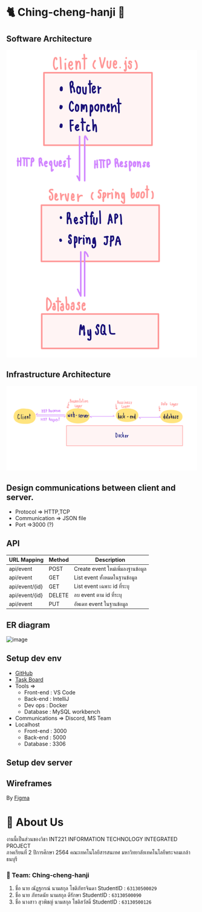 # 🐈 Ching-cheng-hanji 🐁

## Software Architecture
![image](./software.png)
## Infrastructure Architecture
![image](./infra.png)
## Design communications between client and server.

- Protocol => HTTP,TCP
- Communication => JSON file
- Port =>3000 (?)

## API
| URL Mapping | Method | Description |
|-------------|--------|-------------|
| api/event | POST | Create event ใหม่เพิ่มลงฐานข้อมูล |
| api/event | GET | List event ทั้งหมดในฐานข้อมูล |
| api/event/{id} | GET | List event เฉพาะ id ที่ระบุ |
| api/event/{id} | DELETE | ลบ event ตาม id ที่ระบุ |
| api/event | PUT | อัพเดท event ในฐานข้อมูล |

## ER diagram
![image]()

## Setup dev env
- [GitHub](https://github.com/pataradee/Ching-cheng-hanji.git)
- [Task Board](https://app.clickup.com/36721829/v/li/174788706)
- Tools => 
    - Front-end : VS Code
    - Back-end : IntelliJ
    - Dev ops : Docker
    - Database : MySQL workbench
- Communications => Discord, MS Team
- Localhost
    - Front-end : 3000
    - Back-end : 5000
    - Database : 3306

## Setup dev server


## Wireframes
By [Figma](https://www.figma.com/proto/FFu7WiaBwzUe0KrRhRFeNy/Integrated?page-id=0%3A1&node-id=2%3A2&viewport=241%2C48%2C0.27&scaling=min-zoom&starting-point-node-id=2%3A2)

# 🎫 About Us
งานนี้เป็นส่วนของวิชา INT221 INFORMATION TECHNOLOGY INTEGRATED PROJECT <br/> ภาคเรียนที่ 2 ปีการศึกษา 2564 คณะเทคโนโลยีสารสนเทศ มหาวิทยาลัยเทคโนโลยีพระจอมเกล้าธนบุรี
### 🎫 Team: Ching-cheng-hanji
1. ชื่อ นาย ณัฏฐกรณ์ นามสกุล โชติภัทรจินดา StudentID : ```63130500029```
2. ชื่อ นาย ภัทรดนัย นามสกุล ดีรักษา StudentID : ```63130500090```
3. ชื่อ นางสาว สุวพิชญ์ นามสกุล  โชติสวัสดิ์ StudentID : ```63130500126```

